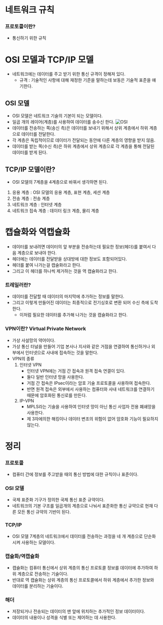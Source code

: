 # 네트워크 규칙

### 프로토콜이란?
- 통신하기 위한 규칙

# OSI 모델과 TCP/IP 모델
- 네트워크에는 데이터를 주고 받기 위한 통신 규격이 정해져 있다.
    - 규격 : 기술적인 사항에 대해 재정한 기준을 말하는데 보동은 기술적 표준을 얘기한다.

## OSI 모델
- OSI 모델은 네트워크 기술의 기본이 되는 모델이다.
- 일곱 개의 레이어(계층)를 사용하여 데이터를 송수신 한다.
![OSI](./IMG/OSI_7_%EA%B3%84%EC%B8%B5.jpg)
- 데이터를 전송하는 쪽(송신 측)은 데이터를 보내기 위해서 상위 계층에서 하위 계층으로 데이터를 전달한다.
- 각 계층은 독립적이므로 데이터가 전달되는 동안에 다른 계층의 영향을 받지 않음.
- 데이터를 받는 쪽(수신 측)은 하위 계층에서 상위 계층으로 각 계층을 통해 전달된 데이터를 받게 된다.

## TCP/IP 모델이란?
- OSI 모델의 7계층을 4계층으로 바꿔서 생각하면 된다.
1. 응용 계층 : OSI 모델의 응용 계층, 표현 계층, 세션 계층
2. 전송 계층 : 전송 계층
3. 네트워크 계층 : 인터넷 계층
4. 네트워크 접속 계층 : 데이터 링크 계층, 물리 계층

# 캡슐화와 역캡슐화
- 데이터를 보내려면 데이터의 앞 부분을 전송하는데 필요한 정보(헤더)를 붙여서 다음 계층으로 보내야 한다.
- 헤더에는 데이터를 전달받을 상대방에 대한 정보도 포함되어있다.
- 헤더를 붙여 나가는걸 캡술화라고 한다.
- 그리고 이 헤더를 하나씩 제거하는 것을 역 캡슐화라고 한다.

### 트레일러란?
- 데이터를 전달할 때 데이터의 마지막에 추가하는 정보를 말한다.
- 그리고 이렇게 만들어진 데이터는 최종적으로 전기싱호로 변환 되어 수신 측에 도착한다.
    - 이처럼 필요한 데이터를 추가해 나가는 것을 캡슐화라고 한다.

### VPN이란? Virtual Private Network
- 가상 사설망의 약어이다.
- 가상 통신 터널을 만들어 기업 본사나 지사와 같은 거점을 연결하여 통신하거나 외부에서 인터넷으로 사내에 접속하는 것을 말한다.
- VPN의 종류
    1. 인터넷 VPN
        - 인터넷 VPN에는 거점 간 접속과 원격 접속 연결이 있다.
        - 둘다 일반 인터넷 망을 사용한다.
        - 거점 간 접속은 IPsec이라는 암호 기술 프로토콜을 사용하여 접속한다.
        - 반면 원격 접속은 외부에서 사용하는 컴퓨터와 사내 네트워크를 연결하기 때문에 암호화된 통신로를 만든다.
    2. IP-VPN
        - MPLS라는 기술을 사용하여 인터넷 망이 아닌 통신 사업자 전용 폐쇄망을 사용한다.
        - 제 3자에의한 해킹이나 데이터 변조의 위험이 없어 암호화 기능이 필요하지 않는다.

# 정리
### 프로토콜
- 컴퓨터 간에 정보를 주고받을 때의 통신 방법에 대한 규칙이나 표준이다.
### OSI 모델
- 국제 표준화 기구가 정의한 국제 통신 표준 규약이다.
- 네트워크의 기본 구조를 일곱개의 계층으로 나눠서 표준화한 통신 규약으로 현재 다른 모든 통신 규약의 기반이 된다.

### TCP/IP
- OSI 모델 7계층의 네트워크에서 데이터를 전송하는 과정을 네 개 계층으로 단순화 시켜 사용하는 모델이다.

### 캡슐화/역캡슐화
- 캡슐화는 컴퓨터 통신에서 상위 계층의 통신 프로토콜 정보를 데이터에 추가하여 하위 계층으로 전송하는 기술이다.
- 반대로 역 캡슐화는 상위 계층의 통신 프로토콜에서 하위 계층에서 추가한 정보와 데이터를 분리하는 기술이다.

### 해더
- 저장되거나 전송되는 데이터의 맨 앞에 위치하는 추가적인 정보 데이터이다.
- 데이터의 내용이나 성격을 식별 또는 제어하는 데 사용한다.